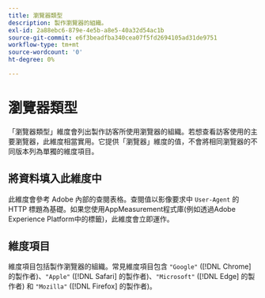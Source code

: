 ```yaml
---
title: 瀏覽器類型
description: 製作瀏覽器的組織。
exl-id: 2a88ebc6-879e-4e5b-a8e5-40a32d54ac1b
source-git-commit: e6f3beadfba340cea07f5fd2694105ad31de9751
workflow-type: tm+mt
source-wordcount: '0'
ht-degree: 0%

---
```


# 瀏覽器類型

「瀏覽器類型」維度會列出製作訪客所使用瀏覽器的組織。若想查看訪客使用的主要瀏覽器，此維度相當實用。它提供「瀏覽器」維度的值，不會將相同瀏覽器的不同版本列為單獨的維度項目。

## 將資料填入此維度中

此維度會參考 Adobe 內部的查閱表格。查閱值以影像要求中 `User-Agent` 的 HTTP 標題為基礎。如果您使用AppMeasurement程式庫(例如透過Adobe Experience Platform中的標籤)，此維度會立即運作。

## 維度項目

維度項目包括製作瀏覽器的組織。常見維度項目包含 `"Google"` ([!DNL Chrome] 的製作者)、`"Apple"` ([!DNL Safari] 的製作者)、`"Microsoft"` ([!DNL Edge] 的製作者) 和 `"Mozilla"` ([!DNL Firefox] 的製作者)。
